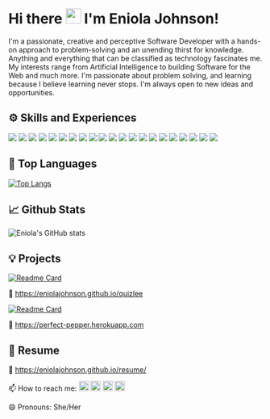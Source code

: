 # Hi there <img src="https://raw.githubusercontent.com/MartinHeinz/MartinHeinz/master/wave.gif" width="30px"> I'm Eniola Johnson!

I'm a passionate, creative and perceptive Software Developer with a hands-on approach to problem-solving and an unending thirst for knowledge. Anything and everything that can be classified as technology fascinates me. My interests range from Artificial Intelligence to building Software for the Web and much more. I'm passionate about problem solving, and learning because I believe learning never stops. I'm always open to new ideas and opportunities.

## ⚙️ Skills and Experiences
![](https://img.shields.io/badge/Code-React-informational?style=flat&logo=react&logoColor=white&color=2bbc8a)
![](https://img.shields.io/badge/Code-JavaScript-informational?style=flat&logo=JavaScript&logoColor=white&color=2bbc8a)
![](https://img.shields.io/badge/Code-HTML5-informational?style=flat&logo=html5&logoColor=white&color=2bbc8a)
![](https://img.shields.io/badge/Style-Bootstrap-informational?style=flat&logo=bootstrap&logoColor=white&color=2bbc8a)
![](https://img.shields.io/badge/Style-Flexbox-informational?style=flat&logo=flexbox&logoColor=white&color=2bbc8a)
![](https://img.shields.io/badge/Style-CSS-informational?style=flat&logo=css&logoColor=white&color=2bbc8a)
![](https://img.shields.io/badge/Tools-Nodemon-informational?style=flat&logo=nodemon&logoColor=white&color=2bbc8a)
![](https://img.shields.io/badge/Tools-Node.js-informational?style=flat&logo=node.js&logoColor=white&color=2bbc8a)
![](https://img.shields.io/badge/Tools-Express-informational?style=flat&logo=express&logoColor=white&color=2bbc8a)
![](https://img.shields.io/badge/Tools-AJAX-informational?style=flat&logo=ajax&logoColor=white&color=2bbc8a)
![](https://img.shields.io/badge/Tools-Postgresql-informational?style=flat&logo=postgresql&logoColor=white&color=2bbc8a)
![](https://img.shields.io/badge/Tools-Figma-informational?style=flat&logo=Figma&logoColor=white&color=2bbc8a)
![](https://img.shields.io/badge/Tools-JSON-informational?style=flat&logo=JSON&logoColor=white&color=2bbc8a)
![](https://img.shields.io/badge/Tools-JSON-Web-Token-informational?style=flat&logo=json-web-token&logoColor=white&color=2bbc8a)
![](https://img.shields.io/badge/Tools-VSCode-informational?style=flat&logo=visual-studio-code&logoColor=white&color=2bbc8a)
![](https://img.shields.io/badge/Tools-Webpack-informational?style=flat&logo=webpack&logoColor=white&color=2bbc8a)
![](https://img.shields.io/badge/Tools-Babel-informational?style=flat&logo=babel&logoColor=white&color=2bbc8a)
![](https://img.shields.io/badge/Tools-HTTPie-informational?style=flat&logo=httpie&logoColor=white&color=2bbc8a)
![](https://img.shields.io/badge/Tools-Slack-informational?style=flat&logo=slack&logoColor=white&color=2bbc8a)
![](https://img.shields.io/badge/Shell-Git-informational?style=flat&logo=git&logoColor=white&color=2bbc8a)
![](https://img.shields.io/badge/Methodology-Agile-informational?style=flat&logo=agile&logoColor=white&color=2bbc8a)

## 🔧 Top Languages
[![Top Langs](https://github-readme-stats.vercel.app/api/top-langs/?username=eniolajohnson&layout=compact)](https://github.com/anuraghazra/github-readme-stats)

## 📈 Github Stats
![Eniola's GitHub stats](https://github-readme-stats.vercel.app/api?username=eniolajohnson&show_icons=true&hide_title=true)

## 💡 Projects
[![Readme Card](https://github-readme-stats.vercel.app/api/pin/?username=eniolajohnson&repo=quizlee)](https://github.com/eniolajohnson/quizlee)

:link: https://eniolajohnson.github.io/quizlee

[![Readme Card](https://github-readme-stats.vercel.app/api/pin/?username=eniolajohnson&repo=perfect-pepper)](https://github.com/eniolajohnson/perfect-pepper)

:link: https://perfect-pepper.herokuapp.com

## 	:toolbox: Resume
:link: https://eniolajohnson.github.io/resume/

📫 How to reach me: [<img src='https://cdn.jsdelivr.net/npm/simple-icons@3.0.1/icons/gmail.svg' alt='gmail' height='20'>](eeniolajohnson@gmail.com)  [<img src='https://cdn.jsdelivr.net/npm/simple-icons@3.0.1/icons/github.svg' alt='github' height='20'>](https://github.com/eniolajohnson)  [<img src='https://cdn.jsdelivr.net/npm/simple-icons@3.0.1/icons/linkedin.svg' alt='linkedin' height='20'>](https://www.linkedin.com/in/linkedin.com/in/eniola-e-johnson//)  [<img src='https://cdn.jsdelivr.net/npm/simple-icons@3.0.1/icons/twitter.svg' alt='twitter' height='20' backgroundcolor='blue'>](https://twitter.com/@ernieberniee)

😄 Pronouns: She/Her


<!--
**eniolajohnson/eniolajohnson** is a ✨ _special_ ✨ repository because its `README.md` (this file) appears on your GitHub profile.
<iframe src="https://docs.google.com/gview?url= YOUR LINK HERE &embedded=true" style="width:100%; height:100%;" frameborder="0"></iframe>

Here are some ideas to get you started:
👋 Figma, JSON, Webpack, Babel, Httpie, Slack, Chrome Dev Tools

- 🔭 I’m currently working on ...
- 🌱 I’m currently learning ...
- 👯 I’m looking to collaborate on ...
- 🤔 I’m looking for help with ...
- 💬 Ask me about ...
- 📫 How to reach me: ...
- 😄 Pronouns: ...
- ⚡ Fun fact: ...
-->
